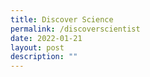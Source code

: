 ```yaml
---
title: Discover Science
permalink: /discoverscientist
date: 2022-01-21
layout: post
description: ""
---
```

